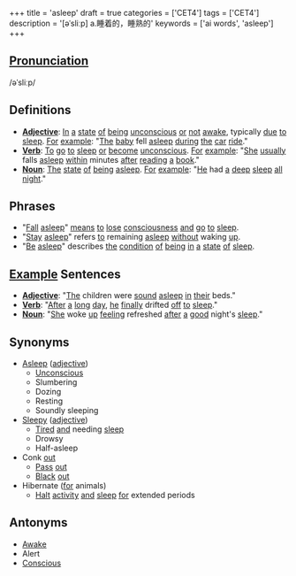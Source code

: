 +++
title = 'asleep'
draft = true
categories = ['CET4']
tags = ['CET4']
description = '[əˈsliːp] a.睡着的，睡熟的'
keywords = ['ai words', 'asleep']
+++

## [Pronunciation](/post/pronunciation/)
/əˈsliːp/

## Definitions
- **[Adjective](/post/adjective/)**: [In](/post/in/) [a](/post/a/) [state](/post/state/) [of](/post/of/) [being](/post/being/) [unconscious](/post/unconscious/) [or](/post/or/) [not](/post/not/) [awake](/post/awake/), typically [due](/post/due/) [to](/post/to/) [sleep](/post/sleep/). [For](/post/for/) [example](/post/example/): "[The](/post/the/) [baby](/post/baby/) fell [asleep](/post/asleep/) [during](/post/during/) [the](/post/the/) [car](/post/car/) [ride](/post/ride/)."
- **[Verb](/post/verb/)**: [To](/post/to/) [go](/post/go/) [to](/post/to/) [sleep](/post/sleep/) [or](/post/or/) [become](/post/become/) [unconscious](/post/unconscious/). [For](/post/for/) [example](/post/example/): "[She](/post/she/) [usually](/post/usually/) falls [asleep](/post/asleep/) [within](/post/within/) minutes [after](/post/after/) [reading](/post/reading/) [a](/post/a/) [book](/post/book/)."
- **[Noun](/post/noun/)**: [The](/post/the/) [state](/post/state/) [of](/post/of/) [being](/post/being/) [asleep](/post/asleep/). [For](/post/for/) [example](/post/example/): "[He](/post/he/) had [a](/post/a/) [deep](/post/deep/) [sleep](/post/sleep/) [all](/post/all/) [night](/post/night/)."

## Phrases
- "[Fall](/post/fall/) [asleep](/post/asleep/)" [means](/post/means/) [to](/post/to/) [lose](/post/lose/) [consciousness](/post/consciousness/) [and](/post/and/) [go](/post/go/) [to](/post/to/) [sleep](/post/sleep/).
- "[Stay](/post/stay/) [asleep](/post/asleep/)" refers [to](/post/to/) remaining [asleep](/post/asleep/) [without](/post/without/) waking [up](/post/up/).
- "[Be](/post/be/) [asleep](/post/asleep/)" describes [the](/post/the/) [condition](/post/condition/) [of](/post/of/) [being](/post/being/) [in](/post/in/) [a](/post/a/) [state](/post/state/) [of](/post/of/) [sleep](/post/sleep/).

## [Example](/post/example/) Sentences
- **[Adjective](/post/adjective/)**: "[The](/post/the/) children were [sound](/post/sound/) [asleep](/post/asleep/) [in](/post/in/) [their](/post/their/) beds."
- **[Verb](/post/verb/)**: "[After](/post/after/) [a](/post/a/) [long](/post/long/) [day](/post/day/), [he](/post/he/) [finally](/post/finally/) drifted [off](/post/off/) [to](/post/to/) [sleep](/post/sleep/)."
- **[Noun](/post/noun/)**: "[She](/post/she/) woke [up](/post/up/) [feeling](/post/feeling/) refreshed [after](/post/after/) [a](/post/a/) [good](/post/good/) night's [sleep](/post/sleep/)."

## Synonyms
- [Asleep](/post/asleep/) ([adjective](/post/adjective/))
  - [Unconscious](/post/unconscious/)
  - Slumbering
  - Dozing
  - Resting
  - Soundly sleeping
- [Sleepy](/post/sleepy/) ([adjective](/post/adjective/))
  - [Tired](/post/tired/) [and](/post/and/) needing [sleep](/post/sleep/)
  - Drowsy
  - Half-asleep
- Conk [out](/post/out/)
  - [Pass](/post/pass/) [out](/post/out/)
  - [Black](/post/black/) [out](/post/out/)
- Hibernate ([for](/post/for/) animals)
  - [Halt](/post/halt/) [activity](/post/activity/) [and](/post/and/) [sleep](/post/sleep/) [for](/post/for/) extended periods

## Antonyms
- [Awake](/post/awake/)
- Alert
- [Conscious](/post/conscious/)

